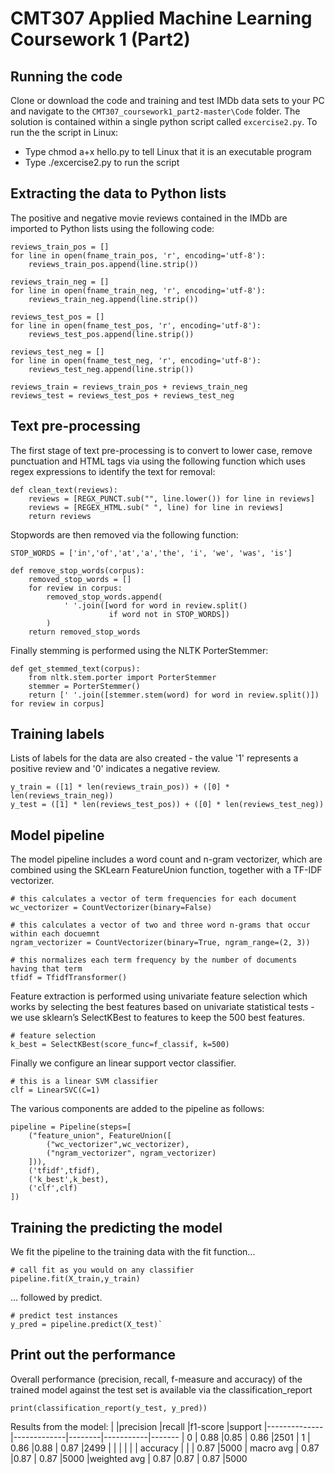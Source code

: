 # CMT307 Applied Machine Learning Coursework 1 (Part2)


## Running the code 
Clone or download the code and training and test IMDb data sets to your PC and navigate to the `CMT307_coursework1_part2-master\Code` folder. The solution is contained within a single python script called `excercise2.py`. To run the the script in Linux:
 - Type chmod a+x hello.py to tell Linux that it is an executable program
 - Type ./excercise2.py to run the script

## Extracting the data to Python lists
The positive and negative movie reviews contained in the IMDb are imported to Python lists using the following code:

    reviews_train_pos = []
    for line in open(fname_train_pos, 'r', encoding='utf-8'):
        reviews_train_pos.append(line.strip())
    
    reviews_train_neg = []
    for line in open(fname_train_neg, 'r', encoding='utf-8'):
        reviews_train_neg.append(line.strip())
    
    reviews_test_pos = []
    for line in open(fname_test_pos, 'r', encoding='utf-8'):
        reviews_test_pos.append(line.strip())
    
    reviews_test_neg = []
    for line in open(fname_test_neg, 'r', encoding='utf-8'):
        reviews_test_neg.append(line.strip())
    
    reviews_train = reviews_train_pos + reviews_train_neg
    reviews_test = reviews_test_pos + reviews_test_neg

## Text pre-processing
The first stage of text pre-processing is to convert to lower case, remove punctuation and HTML tags via using the following function which uses regex expressions to identify the text for removal:

    def clean_text(reviews):
        reviews = [REGX_PUNCT.sub("", line.lower()) for line in reviews]
        reviews = [REGEX_HTML.sub(" ", line) for line in reviews]    
        return reviews
Stopwords are then removed via the following function:

    STOP_WORDS = ['in','of','at','a','the', 'i', 'we', 'was', 'is']
    
    def remove_stop_words(corpus):
        removed_stop_words = []
        for review in corpus:
            removed_stop_words.append(
                ' '.join([word for word in review.split() 
                          if word not in STOP_WORDS])
            )
        return removed_stop_words

Finally stemming is performed using the NLTK PorterStemmer:

    def get_stemmed_text(corpus):
        from nltk.stem.porter import PorterStemmer
        stemmer = PorterStemmer()
        return [' '.join([stemmer.stem(word) for word in review.split()]) for review in corpus]

## Training labels
Lists of labels for the data are also created - the value '1' represents a positive review and '0' indicates a negative review.

    y_train = ([1] * len(reviews_train_pos)) + ([0] * len(reviews_train_neg))
    y_test = ([1] * len(reviews_test_pos)) + ([0] * len(reviews_test_neg))

## Model pipeline
The model pipeline includes a word count  and n-gram vectorizer, which are combined using the SKLearn FeatureUnion function, together with a TF-IDF vectorizer. 
    
    # this calculates a vector of term frequencies for each document
    wc_vectorizer = CountVectorizer(binary=False) 
    
    # this calculates a vector of two and three word n-grams that occur within each docuemnt 
    ngram_vectorizer = CountVectorizer(binary=True, ngram_range=(2, 3))
    
    # this normalizes each term frequency by the number of documents having that term
    tfidf = TfidfTransformer()

Feature extraction is performed using univariate feature selection which works by selecting the best features based on univariate statistical tests - we use sklearn’s SelectKBest to  features to keep the 500 best features.

    # feature selection
    k_best = SelectKBest(score_func=f_classif, k=500)
   

 Finally we configure an linear support vector classifier.
    
    # this is a linear SVM classifier
    clf = LinearSVC(C=1)
 

   The various components are added to the pipeline as follows:

    pipeline = Pipeline(steps=[
        ("feature_union", FeatureUnion([
            ("wc_vectorizer",wc_vectorizer),
            ("ngram_vectorizer", ngram_vectorizer)
        ])),
        ('tfidf',tfidf),
        ('k_best',k_best),
        ('clf',clf)
    ])

## Training the predicting the model
We fit the pipeline to the training data with the fit function...

    # call fit as you would on any classifier
    pipeline.fit(X_train,y_train)

... followed by predict.

    # predict test instances
    y_pred = pipeline.predict(X_test)`

## Print out the performance 
Overall performance (precision, recall, f-measure and accuracy) of the trained model against the test set is available via the classification_report

    print(classification_report(y_test, y_pred))

Results from the model:
|              |precision    |recall  |f1-score   |support
|--------------|-------------|--------|-----------|-------
|           0  |    0.88     |0.85    | 0.86      |2501
|           1  |    0.86     |0.88    | 0.87      |2499
| | | | |
|    accuracy  |             |        | 0.87      |5000
|   macro avg  |    0.87     |0.87    | 0.87      |5000
|weighted avg  |    0.87     |0.87    | 0.87      |5000

